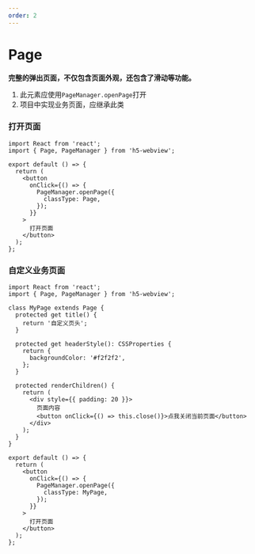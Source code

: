 ```yaml
---
order: 2
---
```


# Page

**完整的弹出页面，不仅包含页面外观，还包含了滑动等功能。**

1. 此元素应使用`PageManager.openPage`打开
1. 项目中实现业务页面，应继承此类

### 打开页面

```tsx
import React from 'react';
import { Page, PageManager } from 'h5-webview';

export default () => {
  return (
    <button
      onClick={() => {
        PageManager.openPage({
          classType: Page,
        });
      }}
    >
      打开页面
    </button>
  );
};
```

### 自定义业务页面

```tsx
import React from 'react';
import { Page, PageManager } from 'h5-webview';

class MyPage extends Page {
  protected get title() {
    return '自定义页头';
  }

  protected get headerStyle(): CSSProperties {
    return {
      backgroundColor: '#f2f2f2',
    };
  }

  protected renderChildren() {
    return (
      <div style={{ padding: 20 }}>
        页面内容
        <button onClick={() => this.close()}>点我关闭当前页面</button>
      </div>
    );
  }
}

export default () => {
  return (
    <button
      onClick={() => {
        PageManager.openPage({
          classType: MyPage,
        });
      }}
    >
      打开页面
    </button>
  );
};
```

<API src="../../src/Page.tsx"/>

